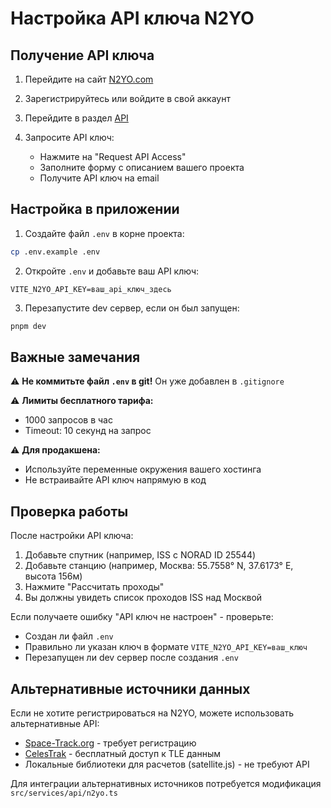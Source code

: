 # Настройка API ключа N2YO

## Получение API ключа

1. Перейдите на сайт [N2YO.com](https://www.n2yo.com/)

2. Зарегистрируйтесь или войдите в свой аккаунт

3. Перейдите в раздел [API](https://www.n2yo.com/api/)

4. Запросите API ключ:
   - Нажмите на "Request API Access"
   - Заполните форму с описанием вашего проекта
   - Получите API ключ на email

## Настройка в приложении

1. Создайте файл `.env` в корне проекта:
```bash
cp .env.example .env
```

2. Откройте `.env` и добавьте ваш API ключ:
```env
VITE_N2YO_API_KEY=ваш_api_ключ_здесь
```

3. Перезапустите dev сервер, если он был запущен:
```bash
pnpm dev
```

## Важные замечания

⚠️ **Не коммитьте файл `.env` в git!** Он уже добавлен в `.gitignore`

⚠️ **Лимиты бесплатного тарифа:**
- 1000 запросов в час
- Timeout: 10 секунд на запрос

⚠️ **Для продакшена:**
- Используйте переменные окружения вашего хостинга
- Не встраивайте API ключ напрямую в код

## Проверка работы

После настройки API ключа:
1. Добавьте спутник (например, ISS с NORAD ID 25544)
2. Добавьте станцию (например, Москва: 55.7558° N, 37.6173° E, высота 156м)
3. Нажмите "Рассчитать проходы"
4. Вы должны увидеть список проходов ISS над Москвой

Если получаете ошибку "API ключ не настроен" - проверьте:
- Создан ли файл `.env`
- Правильно ли указан ключ в формате `VITE_N2YO_API_KEY=ваш_ключ`
- Перезапущен ли dev сервер после создания `.env`

## Альтернативные источники данных

Если не хотите регистрироваться на N2YO, можете использовать альтернативные API:
- [Space-Track.org](https://www.space-track.org/) - требует регистрацию
- [CelesTrak](https://celestrak.org/) - бесплатный доступ к TLE данным
- Локальные библиотеки для расчетов (satellite.js) - не требуют API

Для интеграции альтернативных источников потребуется модификация `src/services/api/n2yo.ts`


